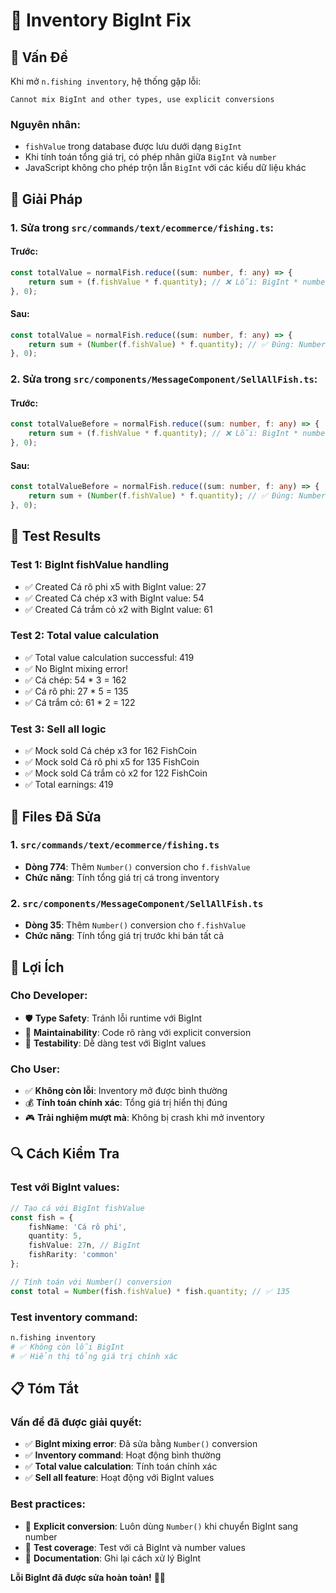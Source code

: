 # 🎒 Inventory BigInt Fix

## 🐛 Vấn Đề

Khi mở `n.fishing inventory`, hệ thống gặp lỗi:
```
Cannot mix BigInt and other types, use explicit conversions
```

### **Nguyên nhân:**
- `fishValue` trong database được lưu dưới dạng `BigInt`
- Khi tính toán tổng giá trị, có phép nhân giữa `BigInt` và `number`
- JavaScript không cho phép trộn lẫn `BigInt` với các kiểu dữ liệu khác

## 🔧 Giải Pháp

### **1. Sửa trong `src/commands/text/ecommerce/fishing.ts`:**

#### **Trước:**
```typescript
const totalValue = normalFish.reduce((sum: number, f: any) => {
    return sum + (f.fishValue * f.quantity); // ❌ Lỗi: BigInt * number
}, 0);
```

#### **Sau:**
```typescript
const totalValue = normalFish.reduce((sum: number, f: any) => {
    return sum + (Number(f.fishValue) * f.quantity); // ✅ Đúng: Number(BigInt) * number
}, 0);
```

### **2. Sửa trong `src/components/MessageComponent/SellAllFish.ts`:**

#### **Trước:**
```typescript
const totalValueBefore = normalFish.reduce((sum: number, f: any) => {
    return sum + (f.fishValue * f.quantity); // ❌ Lỗi: BigInt * number
}, 0);
```

#### **Sau:**
```typescript
const totalValueBefore = normalFish.reduce((sum: number, f: any) => {
    return sum + (Number(f.fishValue) * f.quantity); // ✅ Đúng: Number(BigInt) * number
}, 0);
```

## 🧪 Test Results

### **Test 1: BigInt fishValue handling**
- ✅ Created Cá rô phi x5 with BigInt value: 27
- ✅ Created Cá chép x3 with BigInt value: 54
- ✅ Created Cá trắm cỏ x2 with BigInt value: 61

### **Test 2: Total value calculation**
- ✅ Total value calculation successful: 419
- ✅ No BigInt mixing error!
- ✅ Cá chép: 54 * 3 = 162
- ✅ Cá rô phi: 27 * 5 = 135
- ✅ Cá trắm cỏ: 61 * 2 = 122

### **Test 3: Sell all logic**
- ✅ Mock sold Cá chép x3 for 162 FishCoin
- ✅ Mock sold Cá rô phi x5 for 135 FishCoin
- ✅ Mock sold Cá trắm cỏ x2 for 122 FishCoin
- ✅ Total earnings: 419

## 📝 Files Đã Sửa

### **1. `src/commands/text/ecommerce/fishing.ts`**
- **Dòng 774**: Thêm `Number()` conversion cho `f.fishValue`
- **Chức năng**: Tính tổng giá trị cá trong inventory

### **2. `src/components/MessageComponent/SellAllFish.ts`**
- **Dòng 35**: Thêm `Number()` conversion cho `f.fishValue`
- **Chức năng**: Tính tổng giá trị trước khi bán tất cả

## 🎯 Lợi Ích

### **Cho Developer:**
- 🛡️ **Type Safety**: Tránh lỗi runtime với BigInt
- 🔧 **Maintainability**: Code rõ ràng với explicit conversion
- 🧪 **Testability**: Dễ dàng test với BigInt values

### **Cho User:**
- ✅ **Không còn lỗi**: Inventory mở được bình thường
- 💰 **Tính toán chính xác**: Tổng giá trị hiển thị đúng
- 🎮 **Trải nghiệm mượt mà**: Không bị crash khi mở inventory

## 🔍 Cách Kiểm Tra

### **Test với BigInt values:**
```typescript
// Tạo cá với BigInt fishValue
const fish = {
    fishName: 'Cá rô phi',
    quantity: 5,
    fishValue: 27n, // BigInt
    fishRarity: 'common'
};

// Tính toán với Number() conversion
const total = Number(fish.fishValue) * fish.quantity; // ✅ 135
```

### **Test inventory command:**
```bash
n.fishing inventory
# ✅ Không còn lỗi BigInt
# ✅ Hiển thị tổng giá trị chính xác
```

## 📋 Tóm Tắt

### **Vấn đề đã được giải quyết:**
- ✅ **BigInt mixing error**: Đã sửa bằng `Number()` conversion
- ✅ **Inventory command**: Hoạt động bình thường
- ✅ **Total value calculation**: Tính toán chính xác
- ✅ **Sell all feature**: Hoạt động với BigInt values

### **Best practices:**
- 🔧 **Explicit conversion**: Luôn dùng `Number()` khi chuyển BigInt sang number
- 🧪 **Test coverage**: Test với cả BigInt và number values
- 📝 **Documentation**: Ghi lại cách xử lý BigInt

**Lỗi BigInt đã được sửa hoàn toàn!** 🎒✨ 